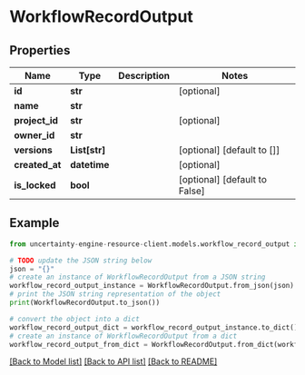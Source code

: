 # WorkflowRecordOutput


## Properties

Name | Type | Description | Notes
------------ | ------------- | ------------- | -------------
**id** | **str** |  | [optional] 
**name** | **str** |  | 
**project_id** | **str** |  | [optional] 
**owner_id** | **str** |  | 
**versions** | **List[str]** |  | [optional] [default to []]
**created_at** | **datetime** |  | [optional] 
**is_locked** | **bool** |  | [optional] [default to False]

## Example

```python
from uncertainty-engine-resource-client.models.workflow_record_output import WorkflowRecordOutput

# TODO update the JSON string below
json = "{}"
# create an instance of WorkflowRecordOutput from a JSON string
workflow_record_output_instance = WorkflowRecordOutput.from_json(json)
# print the JSON string representation of the object
print(WorkflowRecordOutput.to_json())

# convert the object into a dict
workflow_record_output_dict = workflow_record_output_instance.to_dict()
# create an instance of WorkflowRecordOutput from a dict
workflow_record_output_from_dict = WorkflowRecordOutput.from_dict(workflow_record_output_dict)
```
[[Back to Model list]](../README.md#documentation-for-models) [[Back to API list]](../README.md#documentation-for-api-endpoints) [[Back to README]](../README.md)


